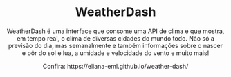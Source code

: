 <h1 align="center">WeatherDash</h1>

<p align="center">WeatherDash é uma interface que consome uma API de clima e que mostra, em tempo real, o clima de diversas cidades do mundo todo. Não só a previsão do dia, mas semanalmente e também informações sobre o nascer e pôr do sol e lua, a umidade e velocidade do vento e muito mais! </p>

<p align="center"> Confira: https://eliana-eml.github.io/weather-dash/ </p>
